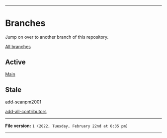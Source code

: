 
***

# Branches

Jump on over to another branch of this repository.

[All branches](https://github.com/seanpm2001/SeansOSData/branches/)

## Active

[Main](https://github.com/seanpm2001/SeansOSData/)

## Stale

[add-seanpm2001](https://github.com/seanpm2001/SeansOSData/tree/all-contributors/add-seanpm2001/)

[add-all-contributors](https://github.com/seanpm2001/SeansOSData/tree/all-contributors/add-all-contributors/)

***

**File version:** `1 (2022, Tuesday, February 22nd at 6:35 pm)`

***
